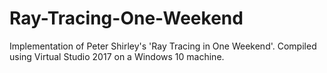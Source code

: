 # Ray-Tracing-One-Weekend
Implementation of Peter Shirley's 'Ray Tracing in One Weekend'. Compiled using Virtual Studio 2017 on a Windows 10 machine.
